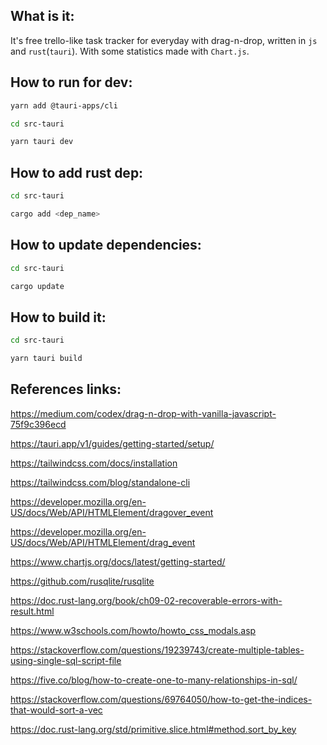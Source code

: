 ## What is it:

It's free trello-like task tracker for everyday with drag-n-drop,
written in `js` and `rust`(`tauri`). With some statistics made with `Chart.js`.

## How to run for dev:

```bash
yarn add @tauri-apps/cli
```

```bash
cd src-tauri
```

```bash
yarn tauri dev
```

## How to add rust dep:

```bash
cd src-tauri
```

```bash
cargo add <dep_name>
```

## How to update dependencies:

```sh
cd src-tauri
```

```sh
cargo update
```

## How to build it:

```sh
cd src-tauri
```

```bash
yarn tauri build
```

## References links:

https://medium.com/codex/drag-n-drop-with-vanilla-javascript-75f9c396ecd

https://tauri.app/v1/guides/getting-started/setup/

https://tailwindcss.com/docs/installation

https://tailwindcss.com/blog/standalone-cli

https://developer.mozilla.org/en-US/docs/Web/API/HTMLElement/dragover_event

https://developer.mozilla.org/en-US/docs/Web/API/HTMLElement/drag_event

https://www.chartjs.org/docs/latest/getting-started/

https://github.com/rusqlite/rusqlite

https://doc.rust-lang.org/book/ch09-02-recoverable-errors-with-result.html

https://www.w3schools.com/howto/howto_css_modals.asp

https://stackoverflow.com/questions/19239743/create-multiple-tables-using-single-sql-script-file

https://five.co/blog/how-to-create-one-to-many-relationships-in-sql/

https://stackoverflow.com/questions/69764050/how-to-get-the-indices-that-would-sort-a-vec

https://doc.rust-lang.org/std/primitive.slice.html#method.sort_by_key
